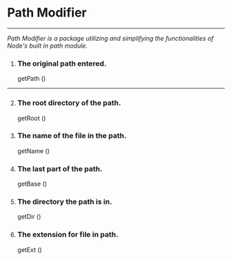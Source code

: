 # **Path Modifier**
---

*Path Modifier is a package utilizing and simplifying the functionalities of Node's built in path module.*


1. ### The original path entered.


    getPath ()
---

2. ### The root directory of the path.

    getRoot ()

3. ### The name of the file in the path.

    getName ()

4. ### The last part of the path.

    getBase ()

5. ### The directory the path is in.

    getDir ()

6. ### The extension for file in path.

    getExt ()

